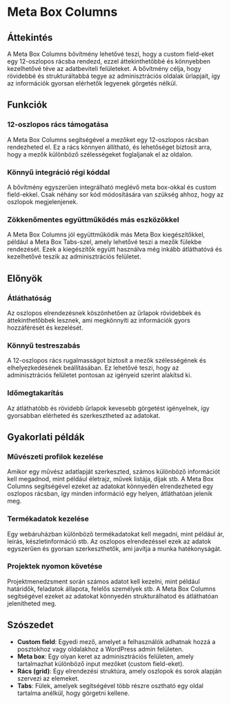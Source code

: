 # Meta Box Columns

## Áttekintés

A Meta Box Columns bővítmény lehetővé teszi, hogy a custom field-eket egy 12-oszlopos rácsba rendezd, ezzel áttekinthetőbbé és könnyebben kezelhetővé téve az adatbeviteli felületeket. A bővítmény célja, hogy rövidebbé és strukturáltabbá tegye az adminisztrációs oldalak űrlapjait, így az információk gyorsan elérhetők legyenek görgetés nélkül.

## Funkciók

### 12-oszlopos rács támogatása

A Meta Box Columns segítségével a mezőket egy 12-oszlopos rácsban rendezheted el. Ez a rács könnyen állítható, és lehetőséget biztosít arra, hogy a mezők különböző szélességeket foglaljanak el az oldalon.

### Könnyű integráció régi kóddal

A bővítmény egyszerűen integrálható meglévő meta box-okkal és custom field-ekkel. Csak néhány sor kód módosítására van szükség ahhoz, hogy az oszlopok megjelenjenek.

### Zökkenőmentes együttműködés más eszközökkel

A Meta Box Columns jól együttműködik más Meta Box kiegészítőkkel, például a Meta Box Tabs-szel, amely lehetővé teszi a mezők fülekbe rendezését. Ezek a kiegészítők együtt használva még inkább átláthatóvá és kezelhetővé teszik az adminisztrációs felületet.

## Előnyök

### Átláthatóság

Az oszlopos elrendezésnek köszönhetően az űrlapok rövidebbek és áttekinthetőbbek lesznek, ami megkönnyíti az információk gyors hozzáférését és kezelését.

### Könnyű testreszabás

A 12-oszlopos rács rugalmasságot biztosít a mezők szélességének és elhelyezkedésének beállításában. Ez lehetővé teszi, hogy az adminisztrációs felületet pontosan az igényeid szerint alakítsd ki.

### Időmegtakarítás

Az átláthatóbb és rövidebb űrlapok kevesebb görgetést igényelnek, így gyorsabban elérheted és szerkesztheted az adatokat.

## Gyakorlati példák

### Művészeti profilok kezelése

Amikor egy művész adatlapját szerkeszted, számos különböző információt kell megadnod, mint például életrajz, művek listája, díjak stb. A Meta Box Columns segítségével ezeket az adatokat könnyedén elrendezheted egy oszlopos rácsban, így minden információ egy helyen, átláthatóan jelenik meg.

### Termékadatok kezelése

Egy webáruházban különböző termékadatokat kell megadni, mint például ár, leírás, készletinformáció stb. Az oszlopos elrendezéssel ezek az adatok egyszerűen és gyorsan szerkeszthetők, ami javítja a munka hatékonyságát.

### Projektek nyomon követése

Projektmenedzsment során számos adatot kell kezelni, mint például határidők, feladatok állapota, felelős személyek stb. A Meta Box Columns segítségével ezeket az adatokat könnyedén strukturálhatod és átláthatóan jelenítheted meg.

## Szószedet

- **Custom field**: Egyedi mező, amelyet a felhasználók adhatnak hozzá a posztokhoz vagy oldalakhoz a WordPress admin felületen.
- **Meta box**: Egy olyan keret az adminisztrációs felületen, amely tartalmazhat különböző input mezőket (custom field-eket).
- **Rács (grid)**: Egy elrendezési struktúra, amely oszlopok és sorok alapján szervezi az elemeket.
- **Tabs**: Fülek, amelyek segítségével több részre osztható egy oldal tartalma anélkül, hogy görgetni kellene.